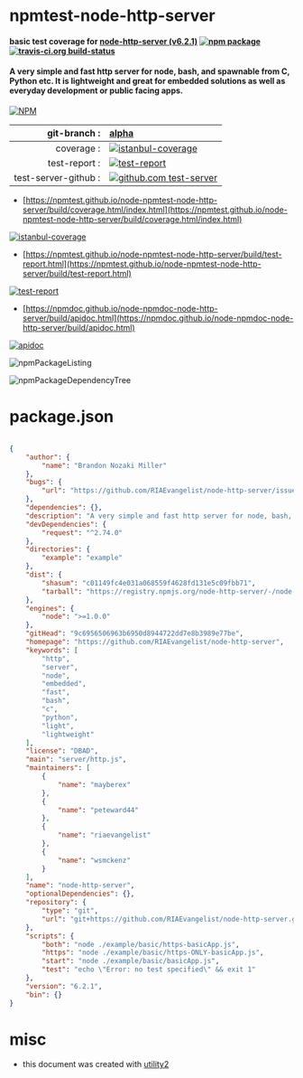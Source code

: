 # npmtest-node-http-server

#### basic test coverage for  [node-http-server (v6.2.1)](https://github.com/RIAEvangelist/node-http-server)  [![npm package](https://img.shields.io/npm/v/npmtest-node-http-server.svg?style=flat-square)](https://www.npmjs.org/package/npmtest-node-http-server) [![travis-ci.org build-status](https://api.travis-ci.org/npmtest/node-npmtest-node-http-server.svg)](https://travis-ci.org/npmtest/node-npmtest-node-http-server)

#### A very simple and fast http server for node, bash, and spawnable from C, Python etc. It is lightweight and great for embedded solutions as well as everyday development or public facing apps.

[![NPM](https://nodei.co/npm/node-http-server.png?downloads=true&downloadRank=true&stars=true)](https://www.npmjs.com/package/node-http-server)

| git-branch : | [alpha](https://github.com/npmtest/node-npmtest-node-http-server/tree/alpha)|
|--:|:--|
| coverage : | [![istanbul-coverage](https://npmtest.github.io/node-npmtest-node-http-server/build/coverage.badge.svg)](https://npmtest.github.io/node-npmtest-node-http-server/build/coverage.html/index.html)|
| test-report : | [![test-report](https://npmtest.github.io/node-npmtest-node-http-server/build/test-report.badge.svg)](https://npmtest.github.io/node-npmtest-node-http-server/build/test-report.html)|
| test-server-github : | [![github.com test-server](https://npmtest.github.io/node-npmtest-node-http-server/GitHub-Mark-32px.png)](https://npmtest.github.io/node-npmtest-node-http-server/build/app/index.html) | | build-artifacts : | [![build-artifacts](https://npmtest.github.io/node-npmtest-node-http-server/glyphicons_144_folder_open.png)](https://github.com/npmtest/node-npmtest-node-http-server/tree/gh-pages/build)|

- [https://npmtest.github.io/node-npmtest-node-http-server/build/coverage.html/index.html](https://npmtest.github.io/node-npmtest-node-http-server/build/coverage.html/index.html)

[![istanbul-coverage](https://npmtest.github.io/node-npmtest-node-http-server/build/screenCapture.buildCi.browser.%252Ftmp%252Fbuild%252Fcoverage.lib.html.png)](https://npmtest.github.io/node-npmtest-node-http-server/build/coverage.html/index.html)

- [https://npmtest.github.io/node-npmtest-node-http-server/build/test-report.html](https://npmtest.github.io/node-npmtest-node-http-server/build/test-report.html)

[![test-report](https://npmtest.github.io/node-npmtest-node-http-server/build/screenCapture.buildCi.browser.%252Ftmp%252Fbuild%252Ftest-report.html.png)](https://npmtest.github.io/node-npmtest-node-http-server/build/test-report.html)

- [https://npmdoc.github.io/node-npmdoc-node-http-server/build/apidoc.html](https://npmdoc.github.io/node-npmdoc-node-http-server/build/apidoc.html)

[![apidoc](https://npmdoc.github.io/node-npmdoc-node-http-server/build/screenCapture.buildCi.browser.%252Ftmp%252Fbuild%252Fapidoc.html.png)](https://npmdoc.github.io/node-npmdoc-node-http-server/build/apidoc.html)

![npmPackageListing](https://npmtest.github.io/node-npmtest-node-http-server/build/screenCapture.npmPackageListing.svg)

![npmPackageDependencyTree](https://npmtest.github.io/node-npmtest-node-http-server/build/screenCapture.npmPackageDependencyTree.svg)



# package.json

```json

{
    "author": {
        "name": "Brandon Nozaki Miller"
    },
    "bugs": {
        "url": "https://github.com/RIAEvangelist/node-http-server/issues"
    },
    "dependencies": {},
    "description": "A very simple and fast http server for node, bash, and spawnable from C, Python etc. It is lightweight and great for embedded solutions as well as everyday development or public facing apps.",
    "devDependencies": {
        "request": "^2.74.0"
    },
    "directories": {
        "example": "example"
    },
    "dist": {
        "shasum": "c01149fc4e031a068559f4628fd131e5c09fbb71",
        "tarball": "https://registry.npmjs.org/node-http-server/-/node-http-server-6.2.1.tgz"
    },
    "engines": {
        "node": ">=1.0.0"
    },
    "gitHead": "9c6956506963b6950d8944722dd7e8b3989e77be",
    "homepage": "https://github.com/RIAEvangelist/node-http-server",
    "keywords": [
        "http",
        "server",
        "node",
        "embedded",
        "fast",
        "bash",
        "c",
        "python",
        "light",
        "lightweight"
    ],
    "license": "DBAD",
    "main": "server/http.js",
    "maintainers": [
        {
            "name": "mayberex"
        },
        {
            "name": "peteward44"
        },
        {
            "name": "riaevangelist"
        },
        {
            "name": "wsmckenz"
        }
    ],
    "name": "node-http-server",
    "optionalDependencies": {},
    "repository": {
        "type": "git",
        "url": "git+https://github.com/RIAEvangelist/node-http-server.git"
    },
    "scripts": {
        "both": "node ./example/basic/https-basicApp.js",
        "https": "node ./example/basic/https-ONLY-basicApp.js",
        "start": "node ./example/basic/basicApp.js",
        "test": "echo \"Error: no test specified\" && exit 1"
    },
    "version": "6.2.1",
    "bin": {}
}
```



# misc
- this document was created with [utility2](https://github.com/kaizhu256/node-utility2)
